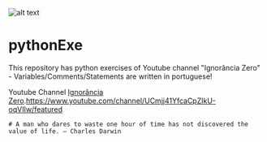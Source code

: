 ![alt text](https://qph.ec.quoracdn.net/main-qimg-29267f9877308835571df0271ce95571-c)

# pythonExe
This repository has python exercises of Youtube channel "Ignorância Zero" - Variables/Comments/Statements are written in portuguese!

Youtube Channel [Ignorância Zero](https://pages.github.com/).https://www.youtube.com/channel/UCmjj41YfcaCpZIkU-oqVIIw/featured

```
# A man who dares to waste one hour of time has not discovered the value of life. ― Charles Darwin
```
